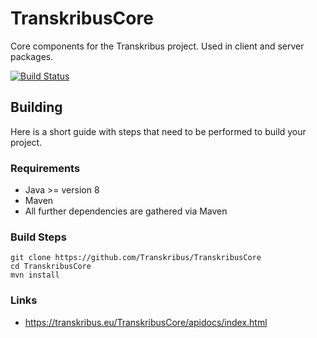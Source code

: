 # TranskribusCore
Core components for the Transkribus project. Used in client and server packages.

[![Build Status](http://dbis-halvar.uibk.ac.at/jenkins/buildStatus/icon?job=TranskribusCore)](http://dbis-halvar.uibk.ac.at/jenkins/job/TranskribusCore)

## Building
Here is a short guide with steps that need to be performed
to build your project.

### Requirements
- Java >= version 8
- Maven
- All further dependencies are gathered via Maven

### Build Steps
```
git clone https://github.com/Transkribus/TranskribusCore
cd TranskribusCore
mvn install
```

### Links
- https://transkribus.eu/TranskribusCore/apidocs/index.html
